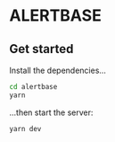 # ALERTBASE

## Get started

Install the dependencies...

```bash
cd alertbase
yarn
```

...then start the server:

```bash
yarn dev
```
